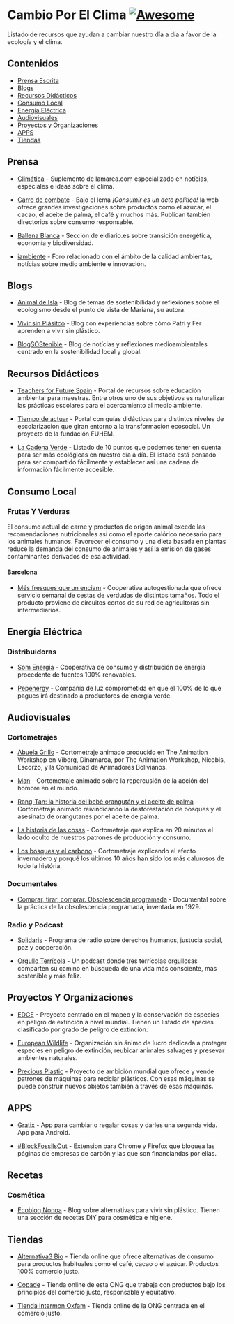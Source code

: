 # Cambio Por El Clima [![Awesome](https://awesome.re/badge.svg)](https://awesome.re)

Listado de recursos que ayudan a cambiar nuestro día a día a favor de la ecología y el clima.

## Contenidos

- [Prensa Escrita](#prensa)
- [Blogs](#blogs)
- [Recursos Didácticos](#recursos-didacticos)
- [Consumo Local](#consumo-local)
- [Energía Eléctrica](#energía-eléctrica)
- [Audiovisuales](#audiovisuales)
- [Proyectos y Organizaciones](#proyectos-y-organizaciones)
- [APPS](#APPS)
- [Tiendas](#tiendas)

## Prensa

- [Climática](https://www.climatica.lamarea.com/) - Suplemento de lamarea.com especializado en notícias, especiales e ideas sobre el clima.

- [Carro de combate](https://www.carrodecombate.com/) - Bajo el lema *¡Consumir es un acto político!* la web ofrece grandes investigaciones sobre productos como el azúcar, el cacao, el aceite de palma, el café y muchos más. Publican también directorios sobre consumo responsable.

- [Ballena Blanca](https://www.eldiario.es/ballenablanca/) - Sección de eldiario.es sobre transición energética, economía y biodiversidad.

- [iambiente](https://iambiente.es/) - Foro relacionado con el ámbito de la calidad ambientas, notícias sobre medio ambiente e innovación.

## Blogs

- [Animal de Isla](https://animaldeisla.com/blog/) - Blog de temas de sostenibilidad y reflexiones sobre el ecologismo desde el punto de vista de Mariana, su autora.

- [Vivir sin Plásitco](https://vivirsinplastico.com/) - Blog con experiencias sobre cómo Patri y Fer aprenden a vivir sin plástico.

- [BlogSOStenible](https://blogsostenible.wordpress.com/) - Blog de notícias y reflexiones medioambientales centrado en la sostenibilidad local y global.

## Recursos Didácticos

- [Teachers for Future Spain](https://teachersforfuturespain.org/) - Portal de recursos sobre educación ambiental para maestras. Entre otros uno de sus objetivos es naturalizar las prácticas escolares para el acercamiento al medio ambiente.

- [Tiempo de actuar](https://tiempodeactuar.es/) - Portal con guías didácticas para distintos niveles de escolarizacion que giran entorno a la transformacion ecosocial. Un proyecto de la fundación FUHEM.

- [La Cadena Verde](http://www.lcc.uma.es/%7Eppgg/html/cadenave.html#ONGs) - Listado de 10 puntos que podemos tener en cuenta para ser más ecológicas en nuestro día a día. El listado está pensado para ser compartido fácilmente y establecer así una cadena de información fácilmente accesible.

## Consumo Local

### Frutas Y Verduras

El consumo actual de carne y productos de origen animal excede las recomendaciones nutricionales así como el aporte calórico necesario para los animales humanos. Favorecer el consumo y una dieta basada en plantas reduce la demanda del consumo de animales y así la emisión de gases contaminantes derivados de esa actividad.

#### Barcelona

- [Més fresques que un enciam](https://mesfresquesqueunenciam.coop/) - Cooperativa autogestionada que ofrece servicio semanal de cestas de verdudas de distintos tamaños. Todo el producto proviene de circuitos cortos de su red de agricultoras sin intermediarios.

## Energía Eléctrica

### Distribuidoras

- [Som Energia](https://www.somenergia.coop/) - Cooperativa de consumo y distribución de energía procedente de fuentes 100% renovables.

- [Pepenergy](https://www.pepeenergy.com/) - Compañía de luz comprometida en que el 100% de lo que pagues irá destinado a productores de energía verde.

## Audiovisuales

### Cortometrajes

- [Abuela Grillo](https://vimeo.com/11429985) - Cortometraje animado producido en The Animation Workshop en Viborg, Dinamarca, por The Animation Workshop, Nicobis, Escorzo, y la Comunidad de Animadores Bolivianos.

- [Man](https://www.youtube.com/watch?v=Ev0qVxk10FE&feature=youtu.be) - Cortometraje animado sobre la repercusión de la acción del hombre en el mundo.

- [Rang-Tan: la historia del bebé orangután y el aceite de palma](https://www.youtube.com/watch?v=-6jxnzyDTIc) - Cortometraje animado reivindicando la desforestación de bosques y el asesinato de orangutanes por el aceite de palma.

- [La historia de las cosas](https://www.storyofstuff.org/movies/la-historia-de-las-cosas-2/) - Cortometraje que explica en 20 minutos el lado oculto de nuestros patrones de producción y consumo.

- [Los bosques y el carbono](https://vimeo.com/280367564) - Cortometraje explicando el efecto invernadero y porqué los últimos 10 años han sido los más calurosos de todo la história.

### Documentales

- [Comprar, tirar, comprar. Obsolescencia programada](https://www.youtube.com/watch?v=uGAghAZRMyU) - Documental sobre la práctica de la obsolescencia programada, inventada en 1929.

### Radio y Podcast

- [Solidaris](https://www.ccma.cat/catradio/solidaris/) - Programa de radio sobre derechos humanos, justucia social, paz y cooperación.

- [Orgullo Terrícola](https://www.spreaker.com/show/orgullo-terricola-radio) - Un podcast donde tres terrícolas orgullosas comparten su camino en búsqueda de una vida más consciente, más sostenible y más feliz.

## Proyectos Y Organizaciones

- [EDGE](https://www.edgeofexistence.org) - Proyecto centrado en el mapeo y la conservación de especies en peligro de extinción a nivel mundial. Tienen un listado de species clasificado por grado de peligro de extinción.

- [European Wildlife](https://www.eurowildlife.org/) - Organización sin ánimo de lucro dedicada a proteger especies en peligro de extinción, reubicar animales salvages y presevar ambientes naturales.

- [Precious Plastic](https://preciousplastic.com/) - Proyecto de ambición mundial que ofrece y vende patrones de máquinas para reciclar plásticos. Con esas máquinas se puede construir nuevos objetos también a través de esas máquinas.

## APPS

- [Gratix](https://play.google.com/store/apps/details?id=com.gratix.app) - App para cambiar o regalar cosas y darles una segunda vida. App para Android.

- [#BlockFossilsOut](https://beyond-coal.eu/blockfossilsout/) - Extension para Chrome y Firefox que bloquea las páginas de empresas de carbón y las que son financiandas por ellas.

## Recetas
### Cosmética
- [Ecoblog Nonoa](https://www.ecoblognonoa.com/recetas-cosmetica-natural-limpieza-hogar/) - Blog sobre alternativas para vivir sin plástico. Tienen una sección de recetas DIY para cosmética e higiene.

## Tiendas

- [Alternativa3 Bio](https://alternativa3.bio/) - Tienda online que ofrece alternativas de consumo para productos habituales como el café, cacao o el azúcar. Productos 100% comercio justo.

- [Copade](https://tutienda.copade.es/) - Tienda online de esta ONG que trabaja con productos bajo los principios del comercio justo, responsable y equitativo.

- [Tienda Intermon Oxfam](https://tienda.oxfamintermon.org) - Tienda online de la ONG centrada en el comercio justo.
